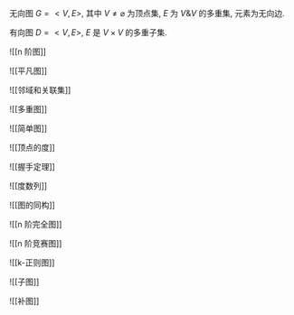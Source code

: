 无向图 $G=<V,E>$, 其中 $V\neq \varnothing$ 为顶点集, $E$ 为 $V\&V$ 的多重集, 元素为无向边. 

有向图 $D=<V,E>$, $E$ 是 $V\times V$ 的多重子集. 

![[n 阶图]]

![[平凡图]]

![[邻域和关联集]]

![[多重图]]

![[简单图]]

![[顶点的度]]

![[握手定理]]

![[度数列]]

![[图的同构]]

![[n 阶完全图]]

![[n 阶竞赛图]]

![[k-正则图]]

![[子图]]

![[补图]]

